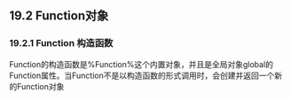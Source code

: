 ## 19.2 Function对象

### 19.2.1 Function 构造函数

Function的构造函数是%Function%这个内置对象，并且是全局对象global的Function属性。当Function不是以构造函数的形式调用时，会创建并返回一个新的Function对象

